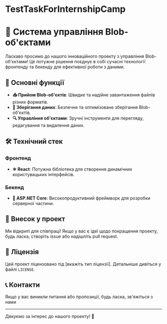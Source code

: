 # TestTaskForInternshipCamp

# 🚀 Система управління Blob-об'єктами

Ласкаво просимо до нашого інноваційного проекту з управління Blob-об'єктами! Це потужне рішення поєднує в собі сучасні технології фронтенду та бекенду для ефективної роботи з даними.

## 🌟 Основні функції

- **📥 Прийом Blob-об'єктів**: Швидке та надійне завантаження файлів різних форматів.
- **💾 Зберігання даних**: Безпечне та оптимізоване зберігання Blob-об'єктів.
- **🔍 Управління об'єктами**: Зручні інструменти для перегляду, редагування та видалення даних.

## 🛠 Технічний стек

### Фронтенд
- **⚛️ React**: Потужна бібліотека для створення динамічних користувацьких інтерфейсів.


### Бекенд
- **🔷 ASP.NET Core**: Високопродуктивний фреймворк для розробки серверної частини.

## 🤝 Внесок у проект

Ми відкриті для співпраці! Якщо у вас є ідеї щодо покращення проекту, будь ласка, створіть issue або надішліть pull request.

## 📄 Ліцензія

Цей проект ліцензовано під [вкажіть тип ліцензії]. Детальніше дивіться у файлі `LICENSE`.

## 📞 Контакти

Якщо у вас виникли питання або пропозиції, будь ласка, зв'яжіться з нами

---

Дякуємо за інтерес до нашого проекту! 🌟
